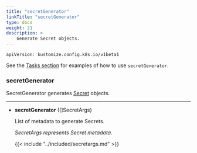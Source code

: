 ```yaml
---
title: "secretGenerator"
linkTitle: "secretGenerator"
type: docs
weight: 21
description: >
    Generate Secret objects.
---
```


`apiVersion: kustomize.config.k8s.io/v1beta1`

See the [Tasks section] for examples of how to use `secretGenerator`.

### secretGenerator
SecretGenerator generates [Secret] objects.

---

* **secretGenerator** ([]SecretArgs)

    List of metadata to generate Secrets.

     _SecretArgs represents Secret metadata._

    {{< include "../included/secretargs.md" >}}

[Tasks section]: /docs/tasks/secret_generator/
[Secret]: https://kubernetes.io/docs/reference/kubernetes-api/config-and-storage-resources/secret-v1/
